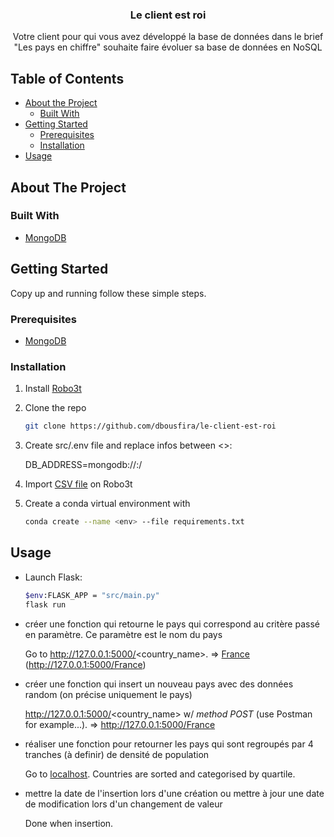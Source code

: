 <p align="center">
  <h3 align="center">Le client est roi</h3>

  <p align="center">Votre client pour qui vous avez développé la base de données dans le brief "Les pays en chiffre" souhaite faire évoluer sa base de données en NoSQL</p>
</p>

<!-- TABLE OF CONTENTS -->
## Table of Contents

* [About the Project](#about-the-project)
  * [Built With](#built-with)
* [Getting Started](#getting-started)
  * [Prerequisites](#prerequisites)
  * [Installation](#installation)
* [Usage](#usage)

<!-- ABOUT THE PROJECT -->
## About The Project

### Built With

* [MongoDB](https://www.mongodb.com/)

<!-- GETTING STARTED -->
## Getting Started

Copy up and running follow these simple steps.

### Prerequisites

* [MongoDB](https://www.mongodb.com/)

### Installation

1. Install [Robo3t](https://robomongo.org/)

2. Clone the repo

    ```sh
    git clone https://github.com/dbousfira/le-client-est-roi
    ```

3. Create src/.env file and replace infos between <>:

    DB_ADDRESS=mongodb://<localhost>:<port>/<db>

4. Import [CSV file](https://github.com/dbousfira/le-client-est-roi/blob/main/data/population_by_country_2020.csv) on Robo3t

5. Create a conda virtual environment with

    ```sh
    conda create --name <env> --file requirements.txt
    ```

<!-- USAGE EXAMPLES -->
## Usage

* Launch Flask:

    ```sh
    $env:FLASK_APP = "src/main.py"
    flask run
    ```

* créer une fonction qui retourne le pays qui correspond au critère passé en paramètre. Ce paramètre est le nom du pays

    Go to http://127.0.0.1:5000/<country_name>.
    => [France](http://127.0.0.1:5000/France) (http://127.0.0.1:5000/France)

* créer une fonction qui insert un nouveau pays avec des données random (on précise uniquement le pays)

    http://127.0.0.1:5000/<country_name> w/ *method POST* (use Postman for example...).
    => http://127.0.0.1:5000/France

* réaliser une fonction pour retourner les pays qui sont regroupés par 4 tranches (à definir) de densité de population

    Go to [localhost](http://127.0.0.1:5000/).
    Countries are sorted and categorised by quartile.

* mettre la date de l'insertion lors d'une création ou mettre à jour une date de modification lors d'un changement de valeur

    Done when insertion.
